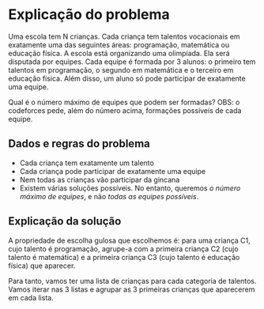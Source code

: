 # Explicação do problema

Uma escola tem N crianças. Cada criança tem talentos vocacionais em exatamente uma das seguintes áreas: programação, matemática ou educação física. 
A escola está organizando uma olimpíada. Ela será disputada por equipes. Cada equipe é formada por 3 alunos: o primeiro tem talentos em programação, o segundo em matemática e o terceiro em educação física. Além disso, um aluno só pode participar de exatamente uma equipe.

Qual é o número máximo de equipes que podem ser formadas?
OBS: o codeforces pede, além do número acima, formações possíveis de cada equipe.

## Dados e regras do problema

* Cada criança tem exatamente um talento
* Cada criança pode participar de exatamente uma equipe
* Nem todas as crianças vão participar da gincana
* Existem várias soluções possíveis. No entanto, queremos _o número máximo de equipes_, e não _todas as equipes possíveis_.

## Explicação da solução

A propriedade de escolha gulosa que escolhemos é: para uma criança C1, cujo talento é programação, agrupe-a com a primeira criança C2 (cujo talento é matemática) e a primeira criança C3 (cujo talento é educação física) que aparecer. 

Para tanto, vamos ter uma lista de crianças para cada categoria de talentos. Vamos iterar nas 3 listas e agrupar as 3 primeiras crianças que aparecerem em cada lista. 

